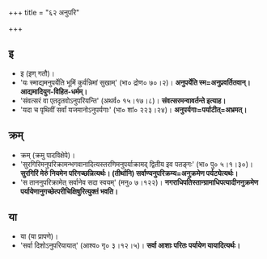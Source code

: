 +++
title = "६२ अनुपरि"

+++

## इ
- इ (इण् गतौ)।
- 'यः स्माद्यमनुपर्येति भूमिं कुर्वन्निमां सुखाम्' (भा० द्रोण० ७०।२)। **अनुपर्येति स्म=अनुप्रवर्तितवान्। आद्यमादियुग-विहित-धर्मम्।**
- 'संवत्सरं वा एतदृतवोऽनुपरियन्ति' (अथर्व० १५।१७।८)। **संवत्सरमन्वावर्तन्ते इत्याह।**
- 'यदा च पृथिवीं सर्वां यजमानोऽनुपर्यगाः' (भा० शां० २२३।२४)। **अनुपर्यगाः=पर्याटीत्=अभ्रमत्।**

## क्रम्
- क्रम् (क्रमु पादविक्षेपे)।
- 'सुरगिरिमनुपरिक्रामन्भगवानादित्यस्तरणिमनुपर्याक्रामद् द्वितीय इव पतङ्गः' (भा० पु० ५।१।३०)। **सुरगिरिं मेरुं नियमेन परिगच्छन्नित्यर्थः। (तीर्थानि) सर्वाण्यनुपरिक्रम्य=अनुक्रमेण पर्यट्येत्यर्थः।**
- 'स ताननुपरिक्रामेत् सर्वानेव सदा स्वयम्' (मनु० ७।१२२)। **नगराधिपतिस्तान्ग्रामाधिपत्यादीननुक्रमेण पर्यायेणानुगच्छेत्परीचिक्षिषुरित्युक्तं भवति।**

## या
- या (या प्रापणे)।
- 'सर्वा दिशोऽनुपरियायात्' (आश्व० गृ० ३।१२।५)। **सर्वा आशाः परितः पर्यायेण यायादित्यर्थः।**
